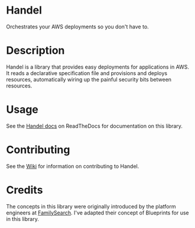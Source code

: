# Handel
Orchestrates your AWS deployments so you don't have to.

# Description
Handel is a library that provides easy deployments for applications in AWS. It reads a declarative specification file and provisions and deploys
resources, automatically wiring up the painful security bits between resources.

# Usage
See the [Handel docs](https://handel.readthedocs.io) on ReadTheDocs for documentation on this library.

# Contributing
See the [Wiki](https://github.com/byu-oit-appdev/handel/wiki) for information on contributing to Handel.

# Credits
The concepts in this library were originally introduced by the platform engineers at [FamilySearch](https://familysearch.org/). I've adapted their concept of Blueprints for use in this library.
